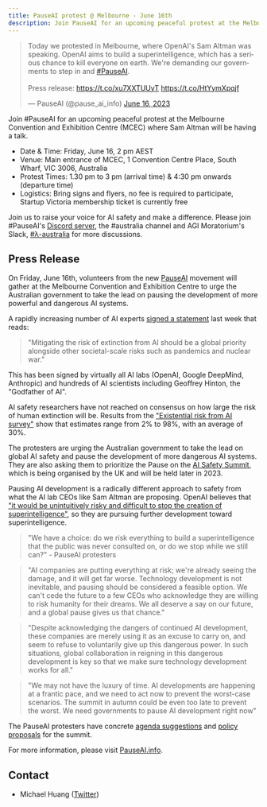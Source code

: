 ```yaml
---
title: PauseAI protest @ Melbourne - June 16th
description: Join PauseAI for an upcoming peaceful protest at the Melbourne Convention and Exhibition Centre (MCEC) where Sam Altman will be having a talk in Melbourne.
---
```


<script>
    import WidgetConsent from '$lib/components/widget-consent/WidgetConsent.svelte'
</script>

<WidgetConsent>
<div>
<blockquote class="twitter-tweet"><p lang="en" dir="ltr">Today we protested in Melbourne, where OpenAI&#39;s Sam Altman was speaking. OpenAI aims to build a superintelligence, which has a serious chance to kill everyone on earth. We&#39;re demanding our governments to step in and <a href="https://twitter.com/hashtag/PauseAI?src=hash&amp;ref_src=twsrc%5Etfw">#PauseAI</a>.<br><br>Press release: <a href="https://t.co/xu7XXTUUyT">https://t.co/xu7XXTUUyT</a> <a href="https://t.co/HtYymXpqjf">https://t.co/HtYymXpqjf</a></p>&mdash; PauseAI (@pause_ai_info) <a href="https://twitter.com/pause_ai_info/status/1669809871867240451?ref_src=twsrc%5Etfw">June 16, 2023</a></blockquote> <script async src="https://platform.twitter.com/widgets.js" charset="utf-8"></script>
</div>
</WidgetConsent>

Join #PauseAI for an upcoming peaceful protest at the Melbourne Convention and Exhibition Centre (MCEC) where Sam Altman will be having a talk.

- Date & Time: Friday, June 16, 2 pm AEST
- Venue: Main entrance of MCEC, 1 Convention Centre Place, South Wharf, VIC 3006, Australia
- Protest Times: 1.30 pm to 3 pm (arrival time) & 4:30 pm onwards (departure time)
- Logistics: Bring signs and flyers, no fee is required to participate, Startup Victoria membership ticket is currently free

Join us to raise your voice for AI safety and make a difference. Please join #PauseAI's [Discord server](https://discord.gg/2XXWXvErfA), the #australia channel and AGI Moratorium's Slack, [#λ-australia](https://www.campaignforaisafety.org/r/2b0991d9?m=4045bfdd-2b52-4fa2-b4c5-0d8adb4aac63) for more discussions.

## Press Release

On Friday, June 16th, volunteers from the new [PauseAI](http://pauseai.info) movement will gather at the Melbourne Convention and Exhibition Centre to urge the Australian government to take the lead on pausing the development of more powerful and dangerous AI systems.

A rapidly increasing number of AI experts [signed a statement](https://www.safe.ai/statement-on-ai-risk) last week that reads:

> "Mitigating the risk of extinction from AI should be a global priority alongside other societal-scale risks such as pandemics and nuclear war."

This has been signed by virtually all AI labs (OpenAI, Google DeepMind, Anthropic) and hundreds of AI scientists including Geoffrey Hinton, the "Godfather of AI".

AI safety researchers have not reached on consensus on how large the risk of human extinction will be.
Results from the ["Existential risk from AI survey"](https://forum.effectivealtruism.org/posts/8CM9vZ2nnQsWJNsHx/existential-risk-from-ai-survey-results) show that estimates range from 2% to 98%, with an average of 30%.

The protesters are urging the Australian government to take the lead on global AI safety and pause the development of more dangerous AI systems.
They are also asking them to prioritize the Pause on the [AI Safety Summit](https://pauseai.info/summit), which is being organised by the UK and will be held later in 2023.

Pausing AI development is a radically different approach to safety from what the AI lab CEOs like Sam Altman are proposing.
OpenAI believes that ["it would be unintuitively risky and difficult to stop the creation of superintelligence"](https://openai.com/blog/governance-of-superintelligence), so they are pursuing further development toward superintelligence.

> "We have a choice: do we risk everything to build a superintelligence that the public was never consulted on, or do we stop while we still can?" - PauseAI protesters

> "AI companies are putting everything at risk; we're already seeing the damage, and it will get far worse. Technology development is not inevitable, and pausing should be considered a feasible option. We can't cede the future to a few CEOs who acknowledge they are willing to risk humanity for their dreams. We all deserve a say on our future, and a global pause gives us that chance."

> "Despite acknowledging the dangers of continued AI development, these companies are merely using it as an excuse to carry on, and seem to refuse to voluntarily give up this dangerous power. In such situations, global collaboration in reigning in this dangerous development is key so that we make sure technology development works for all."

> "We may not have the luxury of time. AI developments are happening at a frantic pace, and we need to act now to prevent the worst-case scenarios. The summit in autumn could be even too late to prevent the worst. We need governments to pause AI development right now"

The PauseAI protesters have concrete [agenda suggestions](/summit) and [policy proposals](/proposal) for the summit.

For more information, please visit [PauseAI.info](http://pauseai.info).

## Contact

- Michael Huang ([Twitter](https://twitter.com/michhuan))
